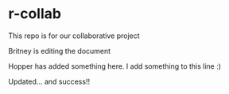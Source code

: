 # r-collab

This repo is for our collaborative project

Britney is editing the document

Hopper has added something here. I add something to this line  :)

Updated... and success!!
